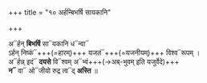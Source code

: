 +++
title = "१० अर्हन्बिभर्षि सायकानि"

+++

अ᳓र्हन् **बिभर्षि** सा᳓यकानि ध᳓न्वा᳓  
ऽर्हन् निष्कं᳓+++(=हारम्)+++ यजतं᳓+++(=यजनीयम्)+++ विश्व᳓रूपम् ।  
अ᳓र्हन्न् इदं᳓ **दयसे** वि᳓श्वम् अ᳓भ्वं+++(→अब्-भुवम् इति यजुर्वेदे)+++  
**न᳓** वा᳓ ओ᳓जीयो रुद्र त्व᳓द् **अस्ति** ॥
